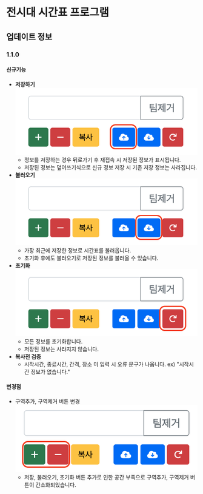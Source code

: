# 전시대 시간표 프로그램
## 업데이트 정보
### 1.1.0
#### 신규기능

* **저장하기** 
  ![image-20220823004129819](image-20220823004129819.png)
  * 정보를 저장하는 경우 뒤로가기 후 재접속 시 저장된 정보가 표시됩니다.
  * 저장된 정보는 덮어쓰기식으로 신규 정보 저장 시 기존 저장 정보는 사라집니다.
* **불러오기**
  ![image-20220823004151763](image-20220823004151763.png)
  * 가장 최근에 저장한 정보로 시간표를 불러옵니다.
  * 초기화 후에도 불러오기로 저장된 정보를 불러올 수 있습니다.
* **초기화**
  ![image-20220823004236664](image-20220823004236664.png)
  * 모든 정보를 초기화합니다.
  * 저장된 정보는 사라지지 않습니다.
* **복사전 검증**
  * 시작시간, 종료시간, 간격, 장소 미 입력 시 오류 문구가 나옵니다. ex) "시작시간 정보가 없습니다."



#### 변경점

* 구역추가, 구역제거 버튼 변경
  ![image-20220823004537528](image-20220823004537528.png)
  * 저장, 불러오기, 초기화 버튼 추가로 인한 공간 부족으로 구역추가, 구역제거 버튼이 간소화되었습니다.